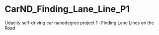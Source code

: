 # CarND_Finding_Lane_Line_P1
Udacity self-driving car nanodegree project 1 : Finding Lane Lines on the Road
